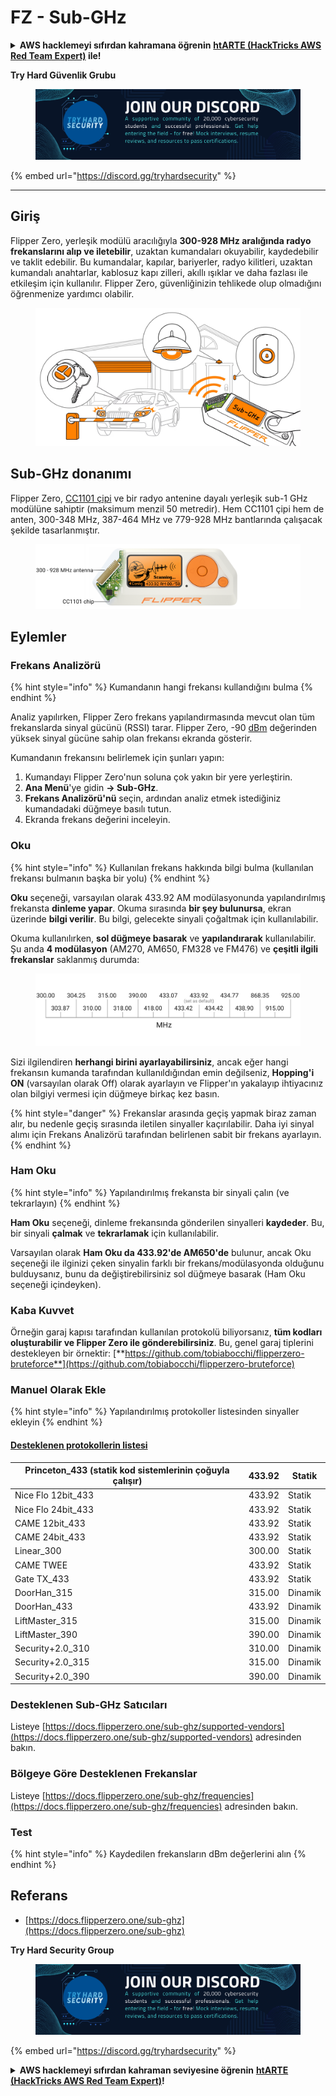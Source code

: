 # FZ - Sub-GHz

<details>

<summary><strong>AWS hacklemeyi sıfırdan kahramana öğrenin</strong> <a href="https://training.hacktricks.xyz/courses/arte"><strong>htARTE (HackTricks AWS Red Team Expert)</strong></a><strong> ile!</strong></summary>

HackTricks'ı desteklemenin diğer yolları:

* **Şirketinizi HackTricks'te reklamınızı görmek istiyorsanız** veya **HackTricks'i PDF olarak indirmek istiyorsanız** [**ABONELİK PLANLARI'na**](https://github.com/sponsors/carlospolop) göz atın!
* [**Resmi PEASS & HackTricks ürünlerini**](https://peass.creator-spring.com) edinin
* [**PEASS Ailesi'ni**](https://opensea.io/collection/the-peass-family) keşfedin, özel [**NFT'lerimiz**](https://opensea.io/collection/the-peass-family) koleksiyonumuz
* **Katılın** 💬 [**Discord grubuna**](https://discord.gg/hRep4RUj7f) veya [**telegram grubuna**](https://t.me/peass) veya bizi **Twitter** 🐦 [**@carlospolopm**](https://twitter.com/hacktricks\_live)**'da takip edin.**
* **Hacking püf noktalarınızı paylaşarak PR'lar göndererek** [**HackTricks**](https://github.com/carlospolop/hacktricks) ve [**HackTricks Cloud**](https://github.com/carlospolop/hacktricks-cloud) github depolarına katkıda bulunun.

</details>

**Try Hard Güvenlik Grubu**

<figure><img src="../../../.gitbook/assets/telegram-cloud-document-1-5159108904864449420.jpg" alt=""><figcaption></figcaption></figure>

{% embed url="https://discord.gg/tryhardsecurity" %}

***

## Giriş <a href="#kfpn7" id="kfpn7"></a>

Flipper Zero, yerleşik modülü aracılığıyla **300-928 MHz aralığında radyo frekanslarını alıp ve iletebilir**, uzaktan kumandaları okuyabilir, kaydedebilir ve taklit edebilir. Bu kumandalar, kapılar, bariyerler, radyo kilitleri, uzaktan kumandalı anahtarlar, kablosuz kapı zilleri, akıllı ışıklar ve daha fazlası ile etkileşim için kullanılır. Flipper Zero, güvenliğinizin tehlikede olup olmadığını öğrenmenize yardımcı olabilir.

<figure><img src="../../../.gitbook/assets/image (714).png" alt=""><figcaption></figcaption></figure>

## Sub-GHz donanımı <a href="#kfpn7" id="kfpn7"></a>

Flipper Zero, [﻿](https://www.st.com/en/nfc/st25r3916.html#overview)﻿[CC1101 çipi](https://www.ti.com/lit/ds/symlink/cc1101.pdf) ve bir radyo antenine dayalı yerleşik sub-1 GHz modülüne sahiptir (maksimum menzil 50 metredir). Hem CC1101 çipi hem de anten, 300-348 MHz, 387-464 MHz ve 779-928 MHz bantlarında çalışacak şekilde tasarlanmıştır.

<figure><img src="../../../.gitbook/assets/image (923).png" alt=""><figcaption></figcaption></figure>

## Eylemler

### Frekans Analizörü

{% hint style="info" %}
Kumandanın hangi frekansı kullandığını bulma
{% endhint %}

Analiz yapılırken, Flipper Zero frekans yapılandırmasında mevcut olan tüm frekanslarda sinyal gücünü (RSSI) tarar. Flipper Zero, -90 [dBm](https://en.wikipedia.org/wiki/DBm) değerinden yüksek sinyal gücüne sahip olan frekansı ekranda gösterir.

Kumandanın frekansını belirlemek için şunları yapın:

1. Kumandayı Flipper Zero'nun soluna çok yakın bir yere yerleştirin.
2. **Ana Menü**'ye gidin **→ Sub-GHz**.
3. **Frekans Analizörü'nü** seçin, ardından analiz etmek istediğiniz kumandadaki düğmeye basılı tutun.
4. Ekranda frekans değerini inceleyin.

### Oku

{% hint style="info" %}
Kullanılan frekans hakkında bilgi bulma (kullanılan frekansı bulmanın başka bir yolu)
{% endhint %}

**Oku** seçeneği, varsayılan olarak 433.92 AM modülasyonunda yapılandırılmış frekansta **dinleme yapar**. Okuma sırasında **bir şey bulunursa**, ekran üzerinde **bilgi verilir**. Bu bilgi, gelecekte sinyali çoğaltmak için kullanılabilir.

Okuma kullanılırken, **sol düğmeye basarak** ve **yapılandırarak** kullanılabilir.\
Şu anda **4 modülasyon** (AM270, AM650, FM328 ve FM476) ve **çeşitli ilgili frekanslar** saklanmış durumda:

<figure><img src="../../../.gitbook/assets/image (947).png" alt=""><figcaption></figcaption></figure>

Sizi ilgilendiren **herhangi birini ayarlayabilirsiniz**, ancak eğer hangi frekansın kumanda tarafından kullanıldığından emin değilseniz, **Hopping'i ON** (varsayılan olarak Off) olarak ayarlayın ve Flipper'ın yakalayıp ihtiyacınız olan bilgiyi vermesi için düğmeye birkaç kez basın.

{% hint style="danger" %}
Frekanslar arasında geçiş yapmak biraz zaman alır, bu nedenle geçiş sırasında iletilen sinyaller kaçırılabilir. Daha iyi sinyal alımı için Frekans Analizörü tarafından belirlenen sabit bir frekans ayarlayın.
{% endhint %}

### **Ham Oku**

{% hint style="info" %}
Yapılandırılmış frekansta bir sinyali çalın (ve tekrarlayın)
{% endhint %}

**Ham Oku** seçeneği, dinleme frekansında gönderilen sinyalleri **kaydeder**. Bu, bir sinyali **çalmak** ve **tekrarlamak** için kullanılabilir.

Varsayılan olarak **Ham Oku da 433.92'de AM650'de** bulunur, ancak Oku seçeneği ile ilginizi çeken sinyalin farklı bir frekans/modülasyonda olduğunu bulduysanız, bunu da değiştirebilirsiniz sol düğmeye basarak (Ham Oku seçeneği içindeyken).

### Kaba Kuvvet

Örneğin garaj kapısı tarafından kullanılan protokolü biliyorsanız, **tüm kodları oluşturabilir ve Flipper Zero ile gönderebilirsiniz**. Bu, genel garaj tiplerini destekleyen bir örnektir: [**https://github.com/tobiabocchi/flipperzero-bruteforce**](https://github.com/tobiabocchi/flipperzero-bruteforce)

### Manuel Olarak Ekle

{% hint style="info" %}
Yapılandırılmış protokoller listesinden sinyaller ekleyin
{% endhint %}

#### [Desteklenen protokollerin listesi](https://docs.flipperzero.one/sub-ghz/add-new-remote) <a href="#id-3iglu" id="id-3iglu"></a>

| Princeton\_433 (statik kod sistemlerinin çoğuyla çalışır) | 433.92 | Statik  |
| -------------------------------------------------------- | ------ | ------- |
| Nice Flo 12bit\_433                                      | 433.92 | Statik  |
| Nice Flo 24bit\_433                                      | 433.92 | Statik  |
| CAME 12bit\_433                                          | 433.92 | Statik  |
| CAME 24bit\_433                                          | 433.92 | Statik  |
| Linear\_300                                              | 300.00 | Statik  |
| CAME TWEE                                                | 433.92 | Statik  |
| Gate TX\_433                                             | 433.92 | Statik  |
| DoorHan\_315                                             | 315.00 | Dinamik |
| DoorHan\_433                                             | 433.92 | Dinamik |
| LiftMaster\_315                                          | 315.00 | Dinamik |
| LiftMaster\_390                                          | 390.00 | Dinamik |
| Security+2.0\_310                                        | 310.00 | Dinamik |
| Security+2.0\_315                                        | 315.00 | Dinamik |
| Security+2.0\_390                                        | 390.00 | Dinamik |
### Desteklenen Sub-GHz Satıcıları

Listeye [https://docs.flipperzero.one/sub-ghz/supported-vendors](https://docs.flipperzero.one/sub-ghz/supported-vendors) adresinden bakın.

### Bölgeye Göre Desteklenen Frekanslar

Listeye [https://docs.flipperzero.one/sub-ghz/frequencies](https://docs.flipperzero.one/sub-ghz/frequencies) adresinden bakın.

### Test

{% hint style="info" %}
Kaydedilen frekansların dBm değerlerini alın
{% endhint %}

## Referans

* [https://docs.flipperzero.one/sub-ghz](https://docs.flipperzero.one/sub-ghz)

**Try Hard Security Group**

<figure><img src="../../../.gitbook/assets/telegram-cloud-document-1-5159108904864449420.jpg" alt=""><figcaption></figcaption></figure>

{% embed url="https://discord.gg/tryhardsecurity" %}

<details>

<summary><strong>AWS hacklemeyi sıfırdan kahraman seviyesine öğrenin</strong> <a href="https://training.hacktricks.xyz/courses/arte"><strong>htARTE (HackTricks AWS Red Team Expert)</strong></a><strong>!</strong></summary>

HackTricks'i desteklemenin diğer yolları:

* Şirketinizi HackTricks'te reklamını görmek veya HackTricks'i PDF olarak indirmek istiyorsanız [**ABONELİK PLANLARI**](https://github.com/sponsors/carlospolop)'na göz atın!
* [**Resmi PEASS & HackTricks ürünlerini**](https://peass.creator-spring.com) edinin
* [**The PEASS Family**](https://opensea.io/collection/the-peass-family)'i keşfedin, özel [**NFT'lerimiz**](https://opensea.io/collection/the-peass-family) koleksiyonumuzu
* 💬 [**Discord grubuna**](https://discord.gg/hRep4RUj7f) veya [**telegram grubuna**](https://t.me/peass) katılın veya bizi Twitter'da 🐦 [**@carlospolopm**](https://twitter.com/hacktricks\_live)'da takip edin.
* **Hacking püf noktalarınızı paylaşarak PR'lar göndererek** [**HackTricks**](https://github.com/carlospolop/hacktricks) ve [**HackTricks Cloud**](https://github.com/carlospolop/hacktricks-cloud) github depolarına katkıda bulunun.

</details>
